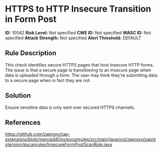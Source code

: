 
# HTTPS to HTTP Insecure Transition in Form Post

**ID:** 10042
**Risk Level:** Not specified
**CWE ID:** Not specified
**WASC ID:** Not specified
**Attack Strength:** Not specified
**Alert Threshold:** DEFAULT

## Rule Description
This check identifies secure HTTPS pages that host insecure HTTP forms. The issue is that a secure page is transitioning to an insecure page when data is uploaded through a form. The user may think they're submitting data to a secure page when in fact they are not.

## Solution
Ensure sensitive data is only sent over secured HTTPS channels.

## References
https://github.com/zaproxy/zap-extensions/blob/main/addOns/pscanrules/src/main/java/org/zaproxy/zap/extension/pscanrules/InsecureFormPostScanRule.java
